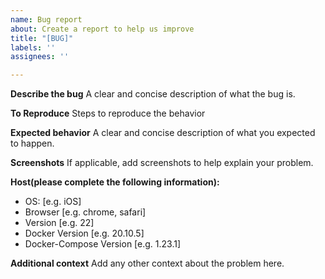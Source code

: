 ```yaml
---
name: Bug report
about: Create a report to help us improve
title: "[BUG]"
labels: ''
assignees: ''

---
```


**Describe the bug**
A clear and concise description of what the bug is.

**To Reproduce**
Steps to reproduce the behavior

**Expected behavior**
A clear and concise description of what you expected to happen.

**Screenshots**
If applicable, add screenshots to help explain your problem.

**Host(please complete the following information):**
 - OS: [e.g. iOS]
 - Browser [e.g. chrome, safari]
 - Version [e.g. 22]
 - Docker Version [e.g. 20.10.5]
 - Docker-Compose Version [e.g. 1.23.1]

**Additional context**
Add any other context about the problem here.
